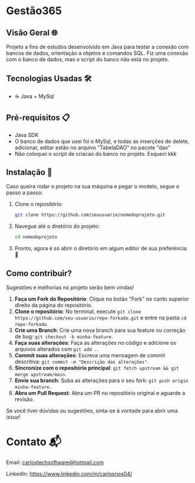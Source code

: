 # Gestão365

## Visão Geral 🌐
Projeto a fins de estudos desenvolvido em Java para testar a conexão com bancos de dados, orientação a objetos e comandos SQL. Fiz uma conexão com o banco de dados, mas o script do banco não está no projeto.

## Tecnologias Usadas 🛠️
- ☕ Java + MySql

## Pré-requisitos 📋
- Java SDK
- O banco de dados que usei foi o MySql, e todas as inserções de delete, adicionar, editar estão no arquivo "TabelaDAO" no pacote "dao"
- Não coloquei o script de criacao do banco no projeto. Esqueci kkk

## Instalação 🚀
Caso queira rodar o projeto na sua máquina e pegar o modelo, segue o passo a passo:

1. Clone o repositório:
   ```bash
   git clone https://github.com/seuusuario/nomedoprojeto.git

2. Navegue até o diretório do projeto:
   ```bash
   cd nomedoprojeto

3. Pronto, agora é só abrir o diretório em algum editor de sua preferência. 🤝


## Como contribuir?
Sugestões e melhorias no projeto serão bem vindas!
  
1. **Faça um Fork do Repositório**: Clique no botão "Fork" no canto superior direito da página do repositório.
2. **Clone o repositório**: No terminal, execute `git clone https://github.com/seu-usuario/repo-forkado.git` e entre na pasta `cd repo-forkado`.
3. **Crie uma Branch**: Crie uma nova branch para sua feature ou correção de bug: `git checkout -b minha-feature`.
4. **Faça suas alterações**: Faça as alterações no código e adicione os arquivos alterados com `git add .`.
5. **Commit suas alterações**: Escreva uma mensagem de commit descritiva: `git commit -m "Descrição das alterações"`.
6. **Sincronize com o repositório principal**: `git fetch upstream && git merge upstream/main`.
7. **Envie sua branch**: Suba as alterações para o seu fork: `git push origin minha-feature`.
8. **Abra um Pull Request**: Abra um PR no repositório original e aguarde a revisão.

Se você tiver dúvidas ou sugestões, sinta-se à vontade para abrir uma *issue*!

  
# Contato 📬
Email: carlostechsoftware@hotmail.com

LinkedIn: https://www.linkedin.com/in/carlosrios04/

